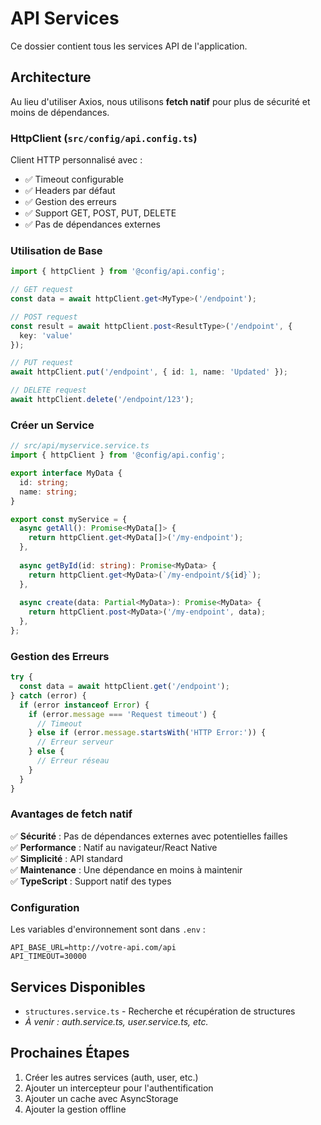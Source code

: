 # API Services

Ce dossier contient tous les services API de l'application.

## Architecture

Au lieu d'utiliser Axios, nous utilisons **fetch natif** pour plus de sécurité et moins de dépendances.

### HttpClient (`src/config/api.config.ts`)

Client HTTP personnalisé avec :
- ✅ Timeout configurable
- ✅ Headers par défaut
- ✅ Gestion des erreurs
- ✅ Support GET, POST, PUT, DELETE
- ✅ Pas de dépendances externes

### Utilisation de Base

```typescript
import { httpClient } from '@config/api.config';

// GET request
const data = await httpClient.get<MyType>('/endpoint');

// POST request
const result = await httpClient.post<ResultType>('/endpoint', { 
  key: 'value' 
});

// PUT request
await httpClient.put('/endpoint', { id: 1, name: 'Updated' });

// DELETE request
await httpClient.delete('/endpoint/123');
```

### Créer un Service

```typescript
// src/api/myservice.service.ts
import { httpClient } from '@config/api.config';

export interface MyData {
  id: string;
  name: string;
}

export const myService = {
  async getAll(): Promise<MyData[]> {
    return httpClient.get<MyData[]>('/my-endpoint');
  },
  
  async getById(id: string): Promise<MyData> {
    return httpClient.get<MyData>(`/my-endpoint/${id}`);
  },
  
  async create(data: Partial<MyData>): Promise<MyData> {
    return httpClient.post<MyData>('/my-endpoint', data);
  },
};
```

### Gestion des Erreurs

```typescript
try {
  const data = await httpClient.get('/endpoint');
} catch (error) {
  if (error instanceof Error) {
    if (error.message === 'Request timeout') {
      // Timeout
    } else if (error.message.startsWith('HTTP Error:')) {
      // Erreur serveur
    } else {
      // Erreur réseau
    }
  }
}
```

### Avantages de fetch natif

✅ **Sécurité** : Pas de dépendances externes avec potentielles failles  
✅ **Performance** : Natif au navigateur/React Native  
✅ **Simplicité** : API standard  
✅ **Maintenance** : Une dépendance en moins à maintenir  
✅ **TypeScript** : Support natif des types  

### Configuration

Les variables d'environnement sont dans `.env` :

```
API_BASE_URL=http://votre-api.com/api
API_TIMEOUT=30000
```

## Services Disponibles

- `structures.service.ts` - Recherche et récupération de structures
- _À venir : auth.service.ts, user.service.ts, etc._

## Prochaines Étapes

1. Créer les autres services (auth, user, etc.)
2. Ajouter un intercepteur pour l'authentification
3. Ajouter un cache avec AsyncStorage
4. Ajouter la gestion offline

